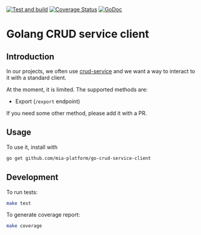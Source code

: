 [![Test and build](https://github.com/mia-platform/go-crud-service-client/actions/workflows/test-builds.yml/badge.svg)](https://github.com/mia-platform/go-crud-service-client/actions/workflows/test-builds.yml)
[![Coverage Status](https://coveralls.io/repos/github/mia-platform/go-crud-service-client/badge.svg?branch=main)](https://coveralls.io/github/mia-platform/go-crud-service-client?branch=main)
[![GoDoc](https://godoc.org/github.com/davidebianchi/gswagger?status.svg)](https://godoc.org/github.com/davidebianchi/gswagger)

# Golang CRUD service client

## Introduction

In our projects, we often use [crud-service](https://github.com/mia-platform/crud-service)
and we want a way to interact to it with a standard client.

At the moment, it is limited.
The supported methods are:

- Export (`/export` endpoint)

If you need some other method, please add it with a PR.

## Usage

To use it, install with

```sh
go get github.com/mia-platform/go-crud-service-client
```

## Development

To run tests:

```sh
make test
```

To generate coverage report:

```sh
make coverage
```

